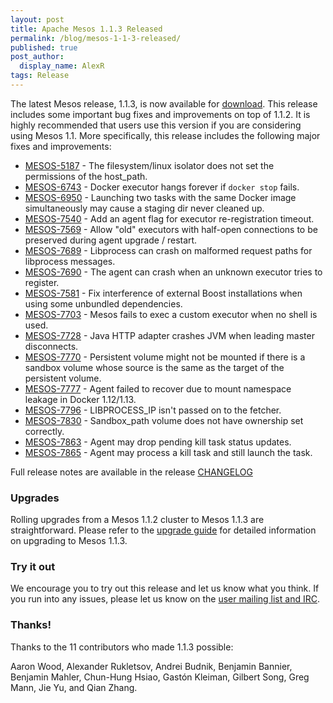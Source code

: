 ```yaml
---
layout: post
title: Apache Mesos 1.1.3 Released
permalink: /blog/mesos-1-1-3-released/
published: true
post_author:
  display_name: AlexR
tags: Release
---
```


The latest Mesos release, 1.1.3, is now available for
[download](http://mesos.apache.org/downloads). This release includes some
important bug fixes and improvements on top of 1.1.2. It is highly recommended
that users use this version if you are considering using Mesos 1.1. More
specifically, this release includes the following major fixes and improvements:

* [MESOS-5187](https://issues.apache.org/jira/browse/MESOS-5187) - The filesystem/linux isolator does not set the permissions of the host_path.
* [MESOS-6743](https://issues.apache.org/jira/browse/MESOS-6743) - Docker executor hangs forever if `docker stop` fails.
* [MESOS-6950](https://issues.apache.org/jira/browse/MESOS-6950) - Launching two tasks with the same Docker image simultaneously may cause a staging dir never cleaned up.
* [MESOS-7540](https://issues.apache.org/jira/browse/MESOS-7540) - Add an agent flag for executor re-registration timeout.
* [MESOS-7569](https://issues.apache.org/jira/browse/MESOS-7569) - Allow "old" executors with half-open connections to be preserved during agent upgrade / restart.
* [MESOS-7689](https://issues.apache.org/jira/browse/MESOS-7689) - Libprocess can crash on malformed request paths for libprocess messages.
* [MESOS-7690](https://issues.apache.org/jira/browse/MESOS-7690) - The agent can crash when an unknown executor tries to register.
* [MESOS-7581](https://issues.apache.org/jira/browse/MESOS-7581) - Fix interference of external Boost installations when using some unbundled dependencies.
* [MESOS-7703](https://issues.apache.org/jira/browse/MESOS-7703) - Mesos fails to exec a custom executor when no shell is used.
* [MESOS-7728](https://issues.apache.org/jira/browse/MESOS-7728) - Java HTTP adapter crashes JVM when leading master disconnects.
* [MESOS-7770](https://issues.apache.org/jira/browse/MESOS-7770) - Persistent volume might not be mounted if there is a sandbox volume whose source is the same as the target of the persistent volume.
* [MESOS-7777](https://issues.apache.org/jira/browse/MESOS-7777) - Agent failed to recover due to mount namespace leakage in Docker 1.12/1.13.
* [MESOS-7796](https://issues.apache.org/jira/browse/MESOS-7796) - LIBPROCESS_IP isn't passed on to the fetcher.
* [MESOS-7830](https://issues.apache.org/jira/browse/MESOS-7830) - Sandbox_path volume does not have ownership set correctly.
* [MESOS-7863](https://issues.apache.org/jira/browse/MESOS-7863) - Agent may drop pending kill task status updates.
* [MESOS-7865](https://issues.apache.org/jira/browse/MESOS-7865) - Agent may process a kill task and still launch the task.

Full release notes are available in the release
[CHANGELOG](https://git-wip-us.apache.org/repos/asf?p=mesos.git;a=blob_plain;f=CHANGELOG;hb=1.1.3)

### Upgrades

Rolling upgrades from a Mesos 1.1.2 cluster to Mesos 1.1.3 are straightforward.
Please refer to the [upgrade guide](http://mesos.apache.org/documentation/latest/upgrades/)
for detailed information on upgrading to Mesos 1.1.3.

### Try it out

We encourage you to try out this release and let us know what you think. If you
run into any issues, please let us know on the
[user mailing list and IRC](https://mesos.apache.org/community).

### Thanks!

Thanks to the 11 contributors who made 1.1.3 possible:

Aaron Wood, Alexander Rukletsov, Andrei Budnik, Benjamin Bannier, Benjamin Mahler, Chun-Hung Hsiao, Gastón Kleiman, Gilbert Song, Greg Mann, Jie Yu, and Qian Zhang.
